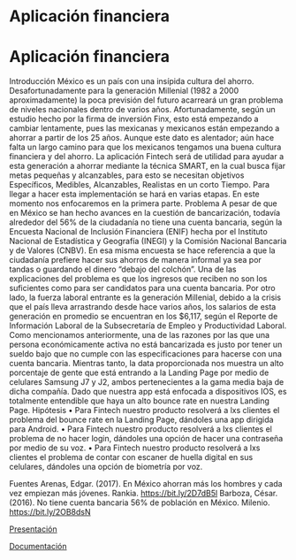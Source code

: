 # Aplicación financiera

# Aplicación financiera
Introducción
México es un país con una insípida cultura del ahorro. Desafortunadamente para la generación Millenial (1982 a 2000 aproximadamente) la poca previsión del futuro acarreará un gran problema de niveles nacionales dentro de varios años.
Afortunadamente, según un estudio hecho por la firma de inversión Finx, esto está empezando a cambiar lentamente, pues las mexicanas y mexicanos están empezando a ahorrar a partir de los 25 años. Aunque este dato es alentador; aún hace falta un largo camino para que los mexicanos tengamos una buena cultura financiera y del ahorro.
La aplicación Fintech será de utilidad para ayudar a esta generación a ahorrar mediante la técnica SMART, en la cual busca fijar metas pequeñas y alcanzables, para esto se necesitan objetivos Específicos, Medibles, Alcanzables, Realistas en un corto Tiempo.
Para llegar a hacer esta implementación se hará en varias etapas. En este momento nos enfocaremos en la primera parte.
Problema
A pesar de que en México se han hecho avances en la cuestión de bancarización, todavía alrededor del 56% de la ciudadanía no tiene una cuenta bancaria, según la Encuesta Nacional de Inclusión Financiera (ENIF) hecha por el Instituto Nacional de Estadística y Geografía (INEGI) y la Comisión Nacional Bancaria y de Valores (CNBV).
En esa misma encuesta se hace referencia a que la ciudadanía prefiere hacer sus ahorros de manera informal ya sea por tandas o guardando el dinero “debajo del colchón”.
Una de las explicaciones del problema es que los ingresos que reciben no son los suficientes como para ser candidatos para una cuenta bancaria.
Por otro lado, la fuerza laboral entrante es la generación Millenial, debido a la crisis que el país lleva arrastrando desde hace varios años, los salarios de esta generación en promedio se encuentran en los $6,117, según el Reporte de Información Laboral de la Subsecretaría de Empleo y Productividad Laboral. Como mencionamos anteriormente, una de las razones por las que una persona económicamente activa no está bancarizada es justo por tener un sueldo bajo que no cumple con las especificaciones para hacerse con una cuenta bancaria.
Mientras tanto, la data proporcionada nos muestra un alto porcentaje de gente que está entrando a la Landing Page por medio de celulares Samsung J7 y J2, ambos pertenecientes a la gama media baja de dicha compañía. Dado que nuestra app está enfocada a dispositivos IOS, es totalmente entendible que haya un alto bounce rate en nuestra Landing Page.
Hipótesis
•	Para Fintech nuestro producto resolverá a lxs clientes el problema del bounce rate en la Landing Page, dándoles una app dirigida para Android.
•	Para Fintech nuestro producto resolverá a lxs clientes el problema de no hacer login, dándoles una opción de hacer una contraseña por medio de su voz.
•	Para Fintech nuestro producto resolverá a lxs clientes el problema de contar con escaner de huella digital en sus celulares, dándoles una opción de biometría por voz.


Fuentes
Arenas, Edgar. (2017). En México ahorran más los hombres y cada vez empiezan más jóvenes. Rankia. https://bit.ly/2D7dB5l
Barboza, César. (2016). No tiene cuenta bancaria 56% de población en México. Milenio. https://bit.ly/2OB8dsN


[Presentación](https://docs.google.com/presentation/d/1uCNtlsDHLwMzgMSO_a2-QQZ_MFx_RyVhHvS3nSQc7iA/edit?usp=sharing) 


[Documentación](https://drive.google.com/open?id=1l94l2xshJ4fuqzPMrJDnjESk5YsD1mbE) 
